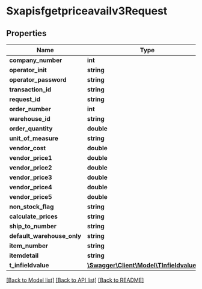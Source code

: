 # Sxapisfgetpriceavailv3Request

## Properties
Name | Type | Description | Notes
------------ | ------------- | ------------- | -------------
**company_number** | **int** |  | [optional] 
**operator_init** | **string** |  | [optional] 
**operator_password** | **string** |  | [optional] 
**transaction_id** | **string** |  | [optional] 
**request_id** | **string** |  | [optional] 
**order_number** | **int** |  | [optional] 
**warehouse_id** | **string** |  | [optional] 
**order_quantity** | **double** |  | [optional] 
**unit_of_measure** | **string** |  | [optional] 
**vendor_cost** | **double** |  | [optional] 
**vendor_price1** | **double** |  | [optional] 
**vendor_price2** | **double** |  | [optional] 
**vendor_price3** | **double** |  | [optional] 
**vendor_price4** | **double** |  | [optional] 
**vendor_price5** | **double** |  | [optional] 
**non_stock_flag** | **string** |  | [optional] 
**calculate_prices** | **string** |  | [optional] 
**ship_to_number** | **string** |  | [optional] 
**default_warehouse_only** | **string** |  | [optional] 
**item_number** | **string** |  | [optional] 
**itemdetail** | **string** |  | [optional] 
**t_infieldvalue** | [**\Swagger\Client\Model\TInfieldvalueReq**](TInfieldvalueReq.md) |  | [optional] 

[[Back to Model list]](../README.md#documentation-for-models) [[Back to API list]](../README.md#documentation-for-api-endpoints) [[Back to README]](../README.md)


